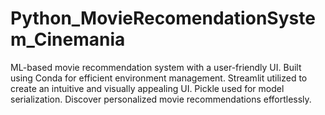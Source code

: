 # Python_MovieRecomendationSystem_Cinemania
ML-based movie recommendation system with a user-friendly UI. Built using Conda for efficient environment management. Streamlit utilized to create an intuitive and visually appealing UI. Pickle used for model serialization. Discover personalized movie recommendations effortlessly.

